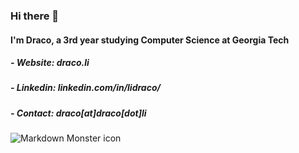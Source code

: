 ### Hi there 👋
#### I'm Draco, a 3rd year studying Computer Science at Georgia Tech
##### - Website: draco.li
##### - Linkedin: linkedin.com/in/lidraco/
##### - Contact: draco[at]draco[dot]li
<img src="https://tenor.com/view/penguin-working-hat-suitcase-cute-gif-3478076.gif"
     alt="Markdown Monster icon"
     style="float: center; margin-right: 10px;" />
